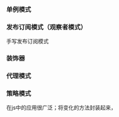 <!--
 * @Author: qianqian.zhao
 * @Date: 2020-07-16 19:06:58
 * @LastEditors: qianqian.zhao
 * @LastEditTime: 2020-09-09 19:01:11
 * @Description: 
--> 
### 单例模式
### 发布订阅模式（观察者模式）
  手写发布订阅模式
### 装饰器
### 代理模式

### 策略模式
在js中的应用很广泛；将变化的方法封装起来，